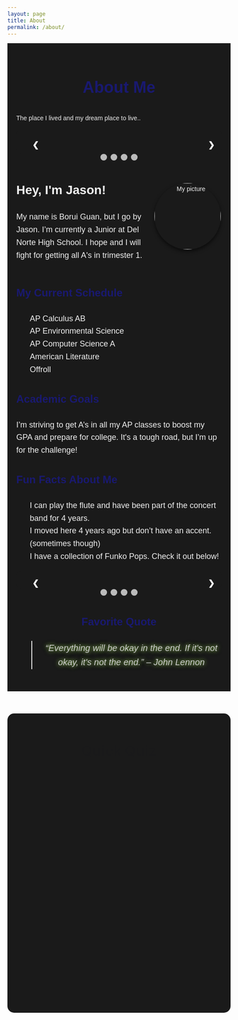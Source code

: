 ```yaml
---
layout: page
title: About
permalink: /about/
---
```


<!-- Main Container -->
<div class="about-container" style="max-width: 900px; margin: auto; font-family: 'Arial', sans-serif; line-height: 1.6; color: #f0f0f0; padding: 20px; background-color: #1a1a1a;">

  <!-- Header Section -->
  <section class="header" style="text-align: center; margin-bottom: 30px;">
    <h1 style="font-size: 36px; color: #191970;">About Me</h1>
  </section>

<p> The place I lived and my dream place to live.. </p>
<!-- HTML Structure -->
<div class="slideshow-container">
  <div class="mySlides">
    <img src="https://upload.wikimedia.org/wikipedia/commons/a/a9/Flag_of_the_United_States_%28DoS_ECA_Color_Standard%29.svg" alt="USA Flag" class="slide-img">
    <div class="text">
      <p>USA</p>
      <p>2019 - Present</p>
    </div>
  </div>

  <div class="mySlides">
    <img src="https://upload.wikimedia.org/wikipedia/commons/0/01/Flag_of_California.svg" alt="CA Flag" class="slide-img">
    <div class="text">
      <p>California</p>
      <p>2019 - Present</p>
    </div>
  </div>

  <div class="mySlides">
    <img src="https://upload.wikimedia.org/wikipedia/commons/f/fa/Flag_of_the_People%27s_Republic_of_China.svg" alt="China Flag" class="slide-img">
    <div class="text">
      <p>China</p>
      <p>2007 - 2019</p>
    </div>
  </div>

  <div class="mySlides">
    <img src="https://upload.wikimedia.org/wikipedia/commons/d/d9/Flag_of_Norway.svg" alt="Norway Flag" class="slide-img">
    <div class="text">
      <p>Norway</p>
      <p>Dream</p>
    </div>
  </div>

  <!-- Next and Previous Buttons -->
  <a class="prev" onclick="plusSlides(-1)">&#10094;</a>
  <a class="next" onclick="plusSlides(1)">&#10095;</a>
</div>

<!-- Dots/Indicators -->
<div style="text-align:center">
  <span class="dot" onclick="currentSlide(1)"></span>
  <span class="dot" onclick="currentSlide(2)"></span>
  <span class="dot" onclick="currentSlide(3)"></span>
  <span class="dot" onclick="currentSlide(4)"></span>
</div>

<!-- CSS Styles -->
<style>
  .slideshow-container {
    position: relative;
    max-width: 600px; /* Adjusted size */
    margin: auto;
    background-color: #1a1a1a;
    padding: 20px;
    border-radius: 10px;
  }

  .mySlides {
    display: none;
    text-align: center;
    color: #f0f0f0;
  }

  .slide-img {
    width: 300px; /* Fixed width */
    height: auto; /* Maintain aspect ratio */
    vertical-align: middle;
    border-radius: 10px;
  }

  .text {
    padding: 10px;
    font-size: 18px;
    color: #191970;
  }

  /* Next & previous buttons */
  .prev, .next {
    cursor: pointer;
    position: absolute;
    top: 50%;
    width: auto;
    padding: 16px;
    margin-top: -22px;
    color: white;
    font-weight: bold;
    font-size: 18px;
    transition: 0.6s ease;
    border-radius: 0 3px 3px 0;
    user-select: none;
  }

  .next {
    right: 0;
    border-radius: 3px 0 0 3px;
  }

  /* Dots/indicators */
  .dot {
    cursor: pointer;
    height: 15px;
    width: 15px;
    margin: 0 2px;
    background-color: #bbb;
    border-radius: 50%;
    display: inline-block;
    transition: background-color 0.6s ease;
  }

  .active, .dot:hover {
    background-color: #191970;
  }

  .fade {
    animation-name: fade;
    animation-duration: 1.5s;
  }

  @keyframes fade {
    from {opacity: .4}
    to {opacity: 1}
  }
</style>

<!-- JavaScript for Slide Functionality -->
<script>
  let slideIndex = 1;
  showSlides(slideIndex);

  function plusSlides(n) {
    showSlides(slideIndex += n);
  }

  function currentSlide(n) {
    showSlides(slideIndex = n);
  }

  function showSlides(n) {
    let i;
    let slides = document.getElementsByClassName("mySlides");
    let dots = document.getElementsByClassName("dot");
    if (n > slides.length) {slideIndex = 1}
    if (n < 1) {slideIndex = slides.length}
    for (i = 0; i < slides.length; i++) {
      slides[i].style.display = "none";
    }
    for (i = 0; i < dots.length; i++) {
      dots[i].className = dots[i].className.replace(" active", "");
    }
    slides[slideIndex-1].style.display = "block";
    dots[slideIndex-1].className += " active";
  }
</script>

  <!-- About Me Section -->
  <section class="about-me" style="display: flex; align-items: center; margin-bottom: 30px;">
    <div style="flex: 2;">
      <h2 style="font-size: 28px; color: #f0f0f0;">Hey, I'm Jason!</h2>
      <p style="font-size: 18px; margin-top: 10px;">
        My name is Borui Guan, but I go by Jason. I’m currently a Junior at Del Norte High School. I hope and I will fight for getting all A's in trimester 1.
      </p>
    </div>
    <div style="flex: 1; text-align: center;">
      <img src="https://i.ibb.co/2kGXKP7/2024-08-25-173425.png" alt="My picture" width="150" style="border-radius: 50%; box-shadow: 0 4px 8px rgba(0,0,0,0.6);">
    </div>
  </section>

  <!-- Schedule Section -->
  <section class="schedule" style="margin-bottom: 30px;">
    <h3 style="font-size: 24px; color: #191970;">My Current Schedule</h3>
    <ul style="font-size: 18px; margin-top: 10px; list-style-type: none;">
      <li>AP Calculus AB</li>
      <li>AP Environmental Science</li>
      <li>AP Computer Science A</li>
      <li>American Literature</li>
      <li>Offroll</li>
    </ul>
  </section>

  <!-- Academic Goals Section -->
  <section class="goals" style="margin-bottom: 30px;">
    <h3 style="font-size: 24px; color: #191970;">Academic Goals</h3>
    <p style="font-size: 18px;">
      I’m striving to get A’s in all my AP classes to boost my GPA and prepare for college. It's a tough road, but I’m up for the challenge!
    </p>
  </section>

  <!-- Fun Facts Section -->
  <section class="fun-facts" style="margin-bottom: 30px;">
    <h3 style="font-size: 24px; color: #191970;">Fun Facts About Me</h3>
    <ul style="font-size: 18px; margin-top: 10px; list-style-type: none;">
      <li>I can play the flute and have been part of the concert band for 4 years.</li>
      <li>I moved here 4 years ago but don’t have an accent. (sometimes though)</li>
      <li>I have a collection of Funko Pops. Check it out below!</li>
    </ul>
    <div class="slideshow-container">
    <div class="mySlides">
        <img src="https://i.ibb.co/TMkfZ5g/image.png" alt="Pop Funkos #1" class="slide-img">
        <div class="text">
        </div>
    </div>
    <div class="mySlides">
        <img src="https://i.ibb.co/qrJP7c6/image.png" alt="Pop Funkos #2" class="slide-img">
        <div class="text">
        </div>
    </div>
    <div class="mySlides">
        <img src="https://i.ibb.co/QQKq6jH/image.png" alt="Pop Funkos #3" class="slide-img">
        <div class="text">
        </div>
    </div>
    <div class="mySlides">
        <img src="https://i.ibb.co/85YWnT9/image.png" alt="Pop Funkos #4" class="slide-img">
        <div class="text">
        </div>
    </div>
    <!-- Next and Previous Buttons -->
    <a class="prev" onclick="plusSlides(-1)">&#10094;</a>
    <a class="next" onclick="plusSlides(1)">&#10095;</a>
    </div>
    <!-- Dots/Indicators -->
    <div style="text-align:center">
    <span class="dot" onclick="currentSlide(1)"></span>
    <span class="dot" onclick="currentSlide(2)"></span>
    <span class="dot" onclick="currentSlide(3)"></span>
    <span class="dot" onclick="currentSlide(4)"></span>
    </div>
    <!-- CSS Styles -->
    <style>
    .slideshow-container {
        position: relative;
        max-width: 600px; /* Adjusted size */
        margin: auto;
        background-color: #1a1a1a;
        padding: 20px;
        border-radius: 10px;
    }
    .mySlides {
        display: none;
        text-align: center;
        color: #f0f0f0;
    }
    .slide-img {
        width: 300px; /* Fixed width */
        height: auto; /* Maintain aspect ratio */
        vertical-align: middle;
        border-radius: 10px;
    }
    .text {
        padding: 10px;
        font-size: 18px;
        color: #191970;
    }
    /* Next & previous buttons */
    .prev, .next {
        cursor: pointer;
        position: absolute;
        top: 50%;
        width: auto;
        padding: 16px;
        margin-top: -22px;
        color: white;
        font-weight: bold;
        font-size: 18px;
        transition: 0.6s ease;
        border-radius: 0 3px 3px 0;
        user-select: none;
    }
    .next {
        right: 0;
        border-radius: 3px 0 0 3px;
    }
    /* Dots/indicators */
    .dot {
        cursor: pointer;
        height: 15px;
        width: 15px;
        margin: 0 2px;
        background-color: #bbb;
        border-radius: 50%;
        display: inline-block;
        transition: background-color 0.6s ease;
    }
    .active, .dot:hover {
        background-color: #191970;
    }
    .fade {
        animation-name: fade;
        animation-duration: 1.5s;
    }
    @keyframes fade {
        from {opacity: .4}
        to {opacity: 1}
    }
    </style>
    <!-- JavaScript for Slide Functionality -->
    <script>
    let slideIndex = 1;
    showSlides(slideIndex);
    function plusSlides(n) {
        showSlides(slideIndex += n);
    }
    function currentSlide(n) {
        showSlides(slideIndex = n);
    }
    function showSlides(n) {
        let i;
        let slides = document.getElementsByClassName("mySlides");
        let dots = document.getElementsByClassName("dot");
        if (n > slides.length) {slideIndex = 1}
        if (n < 1) {slideIndex = slides.length}
        for (i = 0; i < slides.length; i++) {
        slides[i].style.display = "none";
        }
        for (i = 0; i < dots.length; i++) {
        dots[i].className = dots[i].className.replace(" active", "");
        }
        slides[slideIndex-1].style.display = "block";
        dots[slideIndex-1].className += " active";
    }
    </script>
  </section>

  <!-- Favorite Quote Section -->
  <section class="quote" style="margin-bottom: 30px; text-align: center;">
    <h3 style="font-size: 24px; color: #191970;">Favorite Quote</h3>
    <blockquote style="font-size: 20px; font-style: italic; margin-top: 20px; color: #cccccc; text-shadow: 0 0 8px rgba(136, 188, 76, 0.8), 0 0 12px rgba(136, 188, 76, 0.6);">
      “Everything will be okay in the end. If it's not okay, it's not the end.” – John Lennon
    </blockquote>
  </section>

</div>
<!-- Quiz Section -->
<section class="quiz" style="margin-top: 50px; padding: 20px; background-color: #1a1a1a; border-radius: 15px;">
  <h2 class="quiz-title">Quick Quiz</h2>
  <form id="quizForm" class="quiz-form">
    <p class="quiz-question">1. Where did I live from 2007 to 2019?</p>
    <label><input type="radio" name="q1" value="USA"> USA</label><br>
    <label><input type="radio" name="q1" value="China"> China</label><br>
    <label><input type="radio" name="q1" value="Norway"> Norway</label><br><br>
    <p class="quiz-question">2. Where do I dream of living?</p>
    <label><input type="radio" name="q2" value="USA"> USA</label><br>
    <label><input type="radio" name="q2" value="China"> China</label><br>
    <label><input type="radio" name="q2" value="Norway"> Norway</label><br><br>
    <button type="button" class="quiz-button" onclick="checkQuiz()">Submit</button>
  </form>

  <div id="result" class="quiz-result"></div>
</section>

<style>
  .quiz-title {
    color: #191970;
    text-align: center;
    font-size: 32px;
    margin-bottom: 20px;
    animation: fadeIn 1s ease-in-out;
  }

  .quiz-form {
    color: #f0f0f0;
    font-size: 18px;
    animation: fadeInUp 1.5s ease-in-out;
  }

  .quiz-question {
    font-size: 22px;
    margin-bottom: 10px;
    color: #191970;
    font-weight: bold;
  }

  .quiz-button {
    background-color: #191970;
    padding: 10px 20px;
    color: #fff;
    border: none;
    border-radius: 5px;
    cursor: pointer;
    transition: background-color 0.3s ease;
    font-size: 18px;
  }

  .quiz-button:hover {
    background-color: #76a742;
  }

  .quiz-result {
    margin-top: 20px;
    font-size: 22px;
    color: #191970;
    text-align: center;
    opacity: 0;
    animation: fadeInResult 1.5s ease-in-out forwards;
  }

  /* Animations */
  @keyframes fadeIn {
    from { opacity: 0; }
    to { opacity: 1; }
  }

  @keyframes fadeInUp {
    from {
      opacity: 0;
      transform: translateY(20px);
    }
    to {
      opacity: 1;
      transform: translateY(0);
    }
  }

  @keyframes fadeInResult {
    to {
      opacity: 1;
    }
  }
        
  /* From Uiverse.io by mrtqzbek11 */ 
  button {
    width: 165px;
    height: 62px;
    cursor: pointer;
    color: #fff;
    font-size: 17px;
    border-radius: 1rem;
    border: none;
    position: relative;
    background: #100720;
    transition: 0.1s;
  }
  
  button::after {
    content: '';
    width: 100%;
    height: 100%;
    background-image: radial-gradient( circle farthest-corner at 10% 20%,  rgba(136,188,76,1) 17.8%, rgba(54,99,27,1) 100.2% );
    filter: blur(15px);
    z-index: -1;
    position: absolute;
    left: 0;
    top: 0;
  }
  
  button:active {
    transform: scale(0.9) rotate(3deg);
    background: radial-gradient( circle farthest-corner at 10% 20%,  rgba(136,188,76,1) 17.8%, rgba(54,99,27,1) 100.2% );
    transition: 0.5s;
  }


  /* Smooth Radio Buttons Styling */
  input[type="radio"] {
    margin-right: 10px;
    accent-color: #191970;
    transform: scale(1.5);
  }

  /* Form Spacing */
  label {
    display: block;
    margin-bottom: 10px;
  }
</style>

<script>
  function checkQuiz() {
    let score = 0;
    const answers = {
      q1: "China",
      q2: "Norway"
    };
    
    const form = document.getElementById("quizForm");
    if (form.q1.value === answers.q1) score++;
    if (form.q2.value === answers.q2) score++;
    
    document.getElementById("result").textContent = "You scored " + score + " out of 2. :))";
  }
</script>

